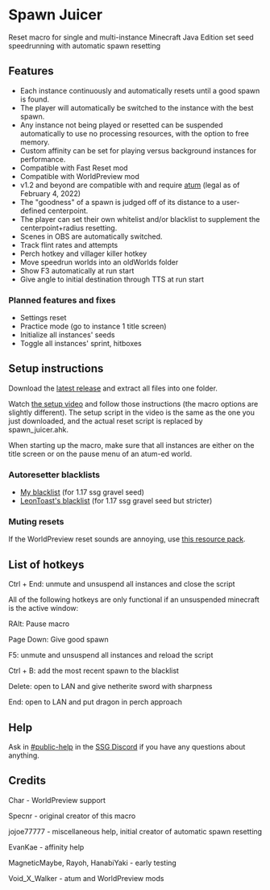 # Spawn Juicer

Reset macro for single and multi-instance Minecraft Java Edition set seed speedrunning with automatic spawn resetting

## Features

- Each instance continuously and automatically resets until a good spawn is found.
- The player will automatically be switched to the instance with the best spawn.
- Any instance not being played or resetted can be suspended automatically to use no processing resources, with the option to free memory.
- Custom affinity can be set for playing versus background instances for performance.
- Compatible with Fast Reset mod
- Compatible with WorldPreview mod
- v1.2 and beyond are compatible with and require [atum] (legal as of February 4, 2022)
- The "goodness" of a spawn is judged off of its distance to a user-defined centerpoint.
- The player can set their own whitelist and/or blacklist to supplement the centerpoint+radius resetting.
- Scenes in OBS are automatically switched.
- Track flint rates and attempts
- Perch hotkey and villager killer hotkey
- Move speedrun worlds into an oldWorlds folder
- Show F3 automatically at run start
- Give angle to initial destination through TTS at run start

### Planned features and fixes
- Settings reset
- Practice mode (go to instance 1 title screen)
- Initialize all instances' seeds
- Toggle all instances' sprint, hitboxes

## Setup instructions

Download the [latest release] and extract all files into one folder.

Watch [the setup video] and follow those instructions (the macro options are slightly different). The setup script in the video is the same as the one you just downloaded, and the actual reset script is replaced by spawn_juicer.ahk.

When starting up the macro, make sure that all instances are either on the title screen or on the pause menu of an atum-ed world.

### Autoresetter blacklists
- [My blacklist] (for 1.17 ssg gravel seed)
- [LeonToast's blacklist] (for 1.17 ssg gravel seed but stricter)

### Muting resets
If the WorldPreview reset sounds are annoying, use [this resource pack].

## List of hotkeys

Ctrl + End: unmute and unsuspend all instances and close the script

All of the following hotkeys are only functional if an unsuspended minecraft is the active window:

RAlt: Pause macro

Page Down: Give good spawn

F5: unmute and unsuspend all instances and reload the script

Ctrl + B: add the most recent spawn to the blacklist

Delete: open to LAN and give netherite sword with sharpness

End: open to LAN and put dragon in perch approach

## Help

Ask in [#public-help] in the [SSG Discord] if you have any questions about anything.

## Credits

Char - WorldPreview support

Specnr - original creator of this macro

jojoe77777 - miscellaneous help, initial creator of automatic spawn resetting

EvanKae - affinity help

MagneticMaybe, Rayoh, HanabiYaki - early testing

Void_X_Walker - atum and WorldPreview mods

  [latest release]: <https://github.com/pjagada/spawn-juicer/releases/latest>
  [the setup video]: <https://youtu.be/0xAHMW93MQw>
  [My blacklist]: <https://cdn.discordapp.com/attachments/846477312438566934/919571471737704508/blacklist.txt>
  [LeonToast's blacklist]: <https://cdn.discordapp.com/attachments/854508085422325770/859798746098696222/blacklist.txt>
  [atum]: <https://github.com/VoidXWalker/atum/releases/latest>
  [this resource pack]: <https://cdn.discordapp.com/attachments/755882336209338388/970560304763273297/mutesounds.zip>
  [#public-help]: <https://discord.com/channels/755878212571103392/861679137805434930>
  [SSG Discord]: <https://discord.gg/EFvygzt>
